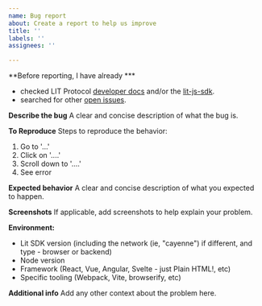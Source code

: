 ```yaml
---
name: Bug report
about: Create a report to help us improve
title: ''
labels: ''
assignees: ''

---
```


**Before reporting, I have already *** 
- checked LIT Protocol [developer docs](https://developer.litprotocol.com/) and/or the [lit-js-sdk](https://lit-protocol.github.io/lit-js-sdk/api_docs_html/).
- searched for other [open issues](https://github.com/LIT-Protocol/lit-js-sdk/issues).

**Describe the bug**
A clear and concise description of what the bug is.

**To Reproduce**
Steps to reproduce the behavior:
1. Go to '...'
2. Click on '....'
3. Scroll down to '....'
4. See error

**Expected behavior**
A clear and concise description of what you expected to happen.

**Screenshots**
If applicable, add screenshots to help explain your problem.

**Environment:**
 - Lit SDK version (including the network (ie, "cayenne") if different, and type - browser or backend) 
 - Node version
 - Framework (React, Vue, Angular, Svelte - just Plain HTML!, etc)
 - Specific tooling (Webpack, Vite, browserify, etc) 

**Additional info**
Add any other context about the problem here.
